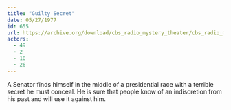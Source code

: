 ```yaml
---
title: "Guilty Secret"
date: 05/27/1977
id: 655
url: https://archive.org/download/cbs_radio_mystery_theater/cbs_radio_mystery_theater-0651-0700.zip/cbs_radio_mystery_theater-0651-0700%2Fcbsrmt_0655_guilty_secret.mp3
actors:
  - 49
  - 2
  - 10
  - 26
---
```

A Senator finds himself in the middle of a presidential race with a terrible secret he must conceal. He is sure that people know of an indiscretion from his past and will use it against him.